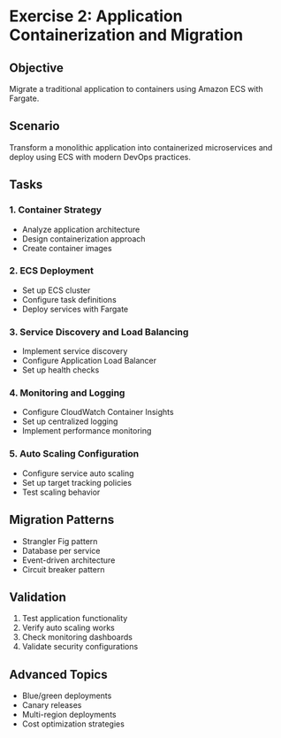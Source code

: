 # Exercise 2: Application Containerization and Migration

## Objective
Migrate a traditional application to containers using Amazon ECS with Fargate.

## Scenario
Transform a monolithic application into containerized microservices and deploy using ECS with modern DevOps practices.

## Tasks

### 1. Container Strategy
- Analyze application architecture
- Design containerization approach
- Create container images

### 2. ECS Deployment
- Set up ECS cluster
- Configure task definitions
- Deploy services with Fargate

### 3. Service Discovery and Load Balancing
- Implement service discovery
- Configure Application Load Balancer
- Set up health checks

### 4. Monitoring and Logging
- Configure CloudWatch Container Insights
- Set up centralized logging
- Implement performance monitoring

### 5. Auto Scaling Configuration
- Configure service auto scaling
- Set up target tracking policies
- Test scaling behavior

## Migration Patterns
- Strangler Fig pattern
- Database per service
- Event-driven architecture
- Circuit breaker pattern

## Validation
1. Test application functionality
2. Verify auto scaling works
3. Check monitoring dashboards
4. Validate security configurations

## Advanced Topics
- Blue/green deployments
- Canary releases
- Multi-region deployments
- Cost optimization strategies
